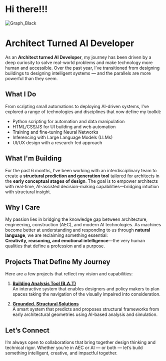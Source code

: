 # Hi there!!!
![Graph_Black](https://github.com/user-attachments/assets/ddfdf394-0769-4ea4-85e6-79965081474e)

# Architect Turned AI Developer

As an **Architect turned AI Developer**, my journey has been driven by a deep curiosity to solve real-world problems and make technology more human and accessible. Over the past year, I’ve transitioned from designing buildings to designing intelligent systems — and the parallels are more powerful than they seem.

## What I Do

From scripting small automations to deploying AI-driven systems, I’ve explored a range of technologies and disciplines that now define my toolkit:

- Python scripting for automation and data manipulation  
- HTML/CSS/JS for UI building and web automation  
- Training and fine-tuning Neural Networks  
- Inferencing with Large Language Models (LLMs)  
- UI/UX design with a research-led approach  

## What I'm Building

For the past 6 months, I've been working with an interdisciplinary team to create a **structural prediction and generation tool** tailored for architects in the **early conceptual stages of design**. The goal is to empower architects with real-time, AI-assisted decision-making capabilities—bridging intuition with structural insight.

## Why I Care

My passion lies in bridging the knowledge gap between architecture, engineering, construction (AEC), and modern AI technologies. As machines become better at understanding and responding to us through **natural language**, we are reclaiming something essential:  
**Creativity, reasoning, and emotional intelligence**—the very human qualities that define a profession and a purpose.

## Projects That Define My Journey

Here are a few projects that reflect my vision and capabilities:

1. [**Building Analysis Tool (B.A.T)**](https://github.com/sahilyousafp/Building_Analysis_Tool.git)  
   An interactive system that enables designers and policy makers to plan spaces taking the navigation of the visually impaired into consideration.

2. [**Grounded. Structural Solutions**](https://github.com/sahilyousafp/Grounded.-Structural-Solutions.git)  
   A smart system that predicts and proposes structural frameworks from early architectural geometries using AI-based analysis and simulation.

## Let’s Connect

I’m always open to collaborations that bring together design thinking and technical rigor. Whether you’re in AEC or AI — or both — let’s build something intelligent, creative, and impactful together.
